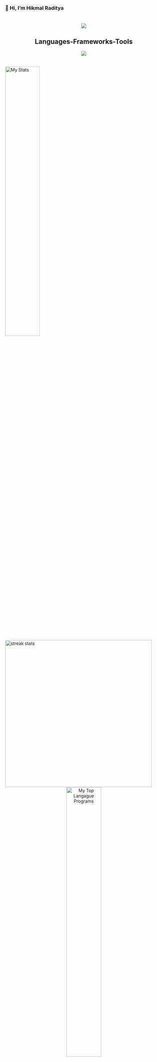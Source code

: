  ### 👋 Hi, I’m Hikmal Raditya

<h1 align="center">
    <img src="https://readme-typing-svg.herokuapp.com/?font=Righteous&size=35&center=true&vCenter=true&width=500&height=70&duration=4000&lines=Hi+There!+👋;+I'm+Hikmal+Raditya🔥;" />
</h1>

<h2 align="center"> Languages-Frameworks-Tools </h2>

<div align="center">
    <img src="https://skillicons.dev/icons?i=bootstrap,html,css,vscode,github,git,cpp,javascript" />
</div>
<br> <br>

<img alt="My Stats" align="left" width="47%" src="https://github-readme-stats.vercel.app/api?username=hikmal77&show_icons=true&theme=radical"/>
<img width=470 src="https://github-readme-streak-stats-salesp07.vercel.app/?user=hikmal77&count_private=true&theme=radical" alt="streak stats"/>
<br>
<div align="center" >
<img alt="My Top Langague Programs" width="47%" src="https://github-readme-stats.vercel.app/api/top-langs/?username=hikmal77&layout=compact&theme=radical"/>
</div>
